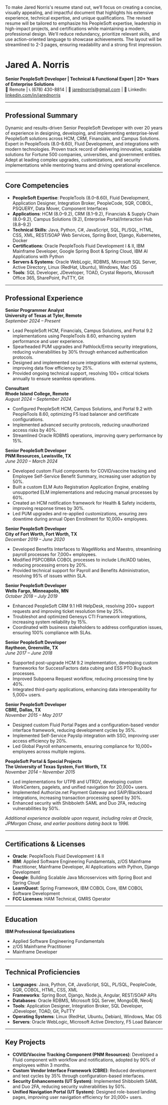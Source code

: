 To make Jared Norris's resume stand out, we’ll focus on creating a concise, visually appealing, and impactful document that highlights his extensive experience, technical expertise, and unique qualifications. The revised resume will be tailored to emphasize his PeopleSoft expertise, leadership in high-impact projects, and certifications while maintaining a modern, professional design. We'll reduce redundancy, prioritize relevant skills, and use action-oriented language to showcase achievements. The layout will be streamlined to 2-3 pages, ensuring readability and a strong first impression.



# Jared A. Norris
**Senior PeopleSoft Developer | Technical & Functional Expert | 20+ Years of Enterprise Solutions**  
📍 Remote | 📞 (678) 430-8814 | 📧 jarednorris@gmail.com | 🔗 LinkedIn: [linkedin.com/in/jarednorris](#)  

---

## Professional Summary
Dynamic and results-driven Senior PeopleSoft Developer with over 20 years of experience in designing, developing, and implementing enterprise-level PeopleSoft solutions across HCM, CRM, Financials, and Campus Solutions. Expert in PeopleTools (8.0–8.60), Fluid Development, and integrations with modern technologies. Proven track record of delivering innovative, scalable solutions for Fortune 500 companies, universities, and government entities. Adept at leading complex upgrades, customizations, and security implementations while mentoring teams and driving operational excellence.

---

## Core Competencies
- **PeopleSoft Expertise**: PeopleTools (8.0–8.60), Fluid Development, Application Designer, Integration Broker, PeopleCode, SQR, COBOL, PSQUERY, Data Mover, Component Interfaces  
- **Applications**: HCM (8.0–9.2), CRM (8.1–9.2), Financials & Supply Chain (8.0–9.2), Campus Solutions (9.2), Enterprise Portal/Interaction Hub (8.8–9.2)  
- **Technical Skills**: Java, Python, C#, JavaScript, SQL, PL/SQL, HTML, CSS, XML, REST/SOAP Web Services, Spring Boot, Django, Kubernetes, Docker  
- **Certifications**: Oracle PeopleTools Fluid Development I & II, IBM Mainframe Developer, Google Spring Boot & Spring Cloud, IBM AI Applications with Python  
- **Servers & Systems**: Oracle WebLogic, RDBMS, Microsoft SQL Server, Active Directory, Linux (RedHat, Ubuntu), Windows, Mac OS  
- **Tools**: SQL Developer, JDeveloper, TOAD, Crystal Reports, Microsoft Office 365, SharePoint, PuTTY, Git  

---

## Professional Experience

**Senior Programmer Analyst**  
**University of Texas at Tyler, Remote**  
*September 2024 – Present*  
- Lead PeopleSoft HCM, Financials, Campus Solutions, and Portal 9.2 implementations using PeopleTools 8.60, enhancing system performance and user experience.  
- Spearheaded PUM upgrades and Pathlock/Entra security integrations, reducing vulnerabilities by 30% through enhanced authentication protocols.  
- Designed and implemented secure integrations with external systems, improving data flow efficiency by 25%.  
- Provided ongoing technical support, resolving 100+ critical tickets annually to ensure seamless operations.  

**Consultant**  
**Rhode Island College, Remote**  
*August 2024 – September 2024*  
- Configured PeopleSoft HCM, Campus Solutions, and Portal 9.2 with PeopleTools 8.60, optimizing F5 load balancer and certificate configurations.  
- Implemented advanced security protocols, reducing unauthorized access risks by 40%.  
- Streamlined Oracle RDBMS operations, improving query performance by 15%.  

**Senior PeopleSoft Developer**  
**PNM Resources, Lewisville, TX**  
*June 2020 – March 2024*  
- Developed custom Fluid components for COVID/vaccine tracking and Employee Self-Service Benefit Summary, increasing user adoption by 50%.  
- Built a custom ELM Auto Registration Application Engine, enabling unsupported ELM implementations and reducing manual processes by 60%.  
- Created an HCM notification framework for Health & Safety incidents, improving response times by 30%.  
- Led PUM upgrades and re-applied customizations, ensuring zero downtime during annual Open Enrollment for 10,000+ employees.  

**Senior PeopleSoft Developer**  
**City of Fort Worth, Fort Worth, TX**  
*December 2019 – June 2020*  
- Developed Benefits Interfaces to WageWorks and Maestro, streamlining payroll processes for 7,000+ employees.  
- Modified PSPCOBRA COBOL processes to include Life/ADD tables, reducing processing errors by 20%.  
- Provided technical support for Payroll and Benefits Administration, resolving 95% of issues within SLA.  

**Senior PeopleSoft Developer**  
**Wells Fargo, Minneapolis, MN**  
*October 2018 – July 2019*  
- Enhanced PeopleSoft CRM 9.1 HR HelpDesk, resolving 200+ support requests and improving ticket resolution time by 25%.  
- Troubleshot and optimized Genesys CTI Framework integrations, increasing system reliability by 15%.  
- Coordinated with business stakeholders to address configuration issues, ensuring 100% compliance with SLAs.  

**Senior PeopleSoft Developer**  
**Raytheon, Greenville, TX**  
*June 2017 – June 2018*  
- Supported post-upgrade HCM 9.2 implementation, developing custom frameworks for SuccessFactors data cubing and ESS PTO Buyback processes.  
- Improved Subpoena Request workflow, reducing processing time by 40%.  
- Integrated third-party applications, enhancing data interoperability for 5,000+ users.  

**Senior PeopleSoft Developer**  
**CBRE, Dallas, TX**  
*November 2015 – May 2017*  
- Designed custom Fluid Portal Pages and a configuration-based vendor interface framework, reducing development cycles by 35%.  
- Implemented Self-Service Payslip integration with SSO, improving user access efficiency by 20%.  
- Led Global Payroll enhancements, ensuring compliance for 10,000+ employees across multiple regions.  

**PeopleSoft Portal & Special Projects**  
**The University of Texas System, Fort Worth, TX**  
*November 2014 – November 2015*  
- Led implementations for UTPB and UTRGV, developing custom WorkCenters, pagelets, and unified navigation for 20,000+ users.  
- Implemented Authorize.net Payment Gateway and SAIP/Blackboard integrations, increasing transaction processing speed by 30%.  
- Enhanced security with Shibboleth SAML and Duo 2FA, reducing vulnerabilities by 50%.  

*Additional experience available upon request, including roles at Oracle, JPMorgan Chase, and earlier positions dating back to 1996.*

---

## Certifications & Licenses
- **Oracle**: PeopleTools Fluid Development I & II  
- **IBM**: Applied Software Engineering Fundamentals, z/OS Mainframe Practitioner, Mainframe Developer, AI Applications with Python, Django Development  
- **Google**: Building Scalable Java Microservices with Spring Boot and Spring Cloud  
- **LearnQuest**: Spring Framework, IBM COBOL Core, IBM COBOL Software Development  
- **FCC Licenses**: HAM Technical, GMRS Operator  

---

## Education
**IBM Professional Specializations**  
- Applied Software Engineering Fundamentals  
- z/OS Mainframe Practitioner  
- Mainframe Developer  

---

## Technical Proficiencies
- **Languages**: Java, Python, C#, JavaScript, SQL, PL/SQL, PeopleCode, SQR, COBOL, HTML, CSS, XML  
- **Frameworks**: Spring Boot, Django, Node.js, Angular, REST/SOAP APIs  
- **Databases**: Oracle RDBMS, Microsoft SQL Server, MongoDB, Neo4j  
- **Tools**: Application Designer, Integration Broker, SQL Developer, JDeveloper, TOAD, Git, PuTTY  
- **Operating Systems**: Linux (RedHat, Ubuntu, Debian), Windows, Mac OS  
- **Servers**: Oracle WebLogic, Microsoft Active Directory, F5 Load Balancer  

---

## Key Projects
- **COVID/Vaccine Tracking Component (PNM Resources)**: Developed a Fluid component with workflow and notifications, adopted by 90% of employees within 3 months.  
- **Custom Vendor Interface Framework (CBRE)**: Reduced development and test cycles by 35% through configuration-based interfaces.  
- **Security Enhancements (UT System)**: Implemented Shibboleth SAML and Duo 2FA, reducing security vulnerabilities by 50%.  
- **Unified Navigation Portal (UT System)**: Designed role-based landing pages, improving user navigation efficiency for 20,000+ users.  

